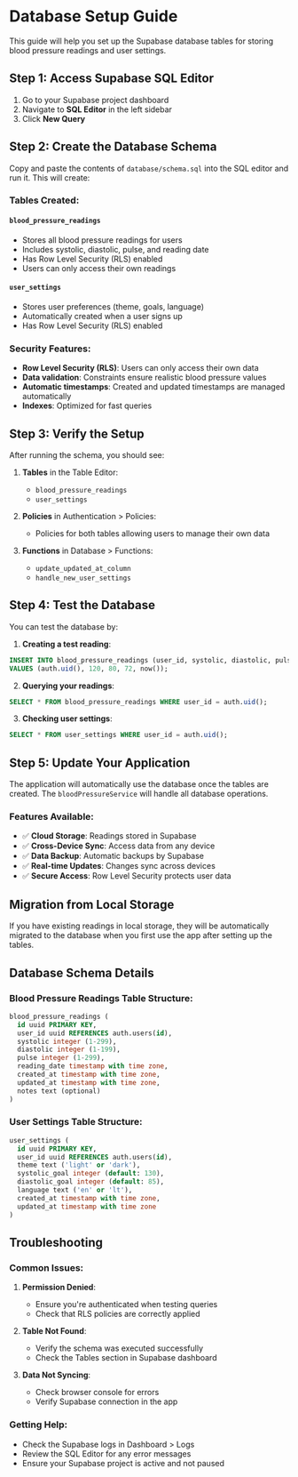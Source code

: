 # Database Setup Guide

This guide will help you set up the Supabase database tables for storing blood pressure readings and user settings.

## Step 1: Access Supabase SQL Editor

1. Go to your Supabase project dashboard
2. Navigate to **SQL Editor** in the left sidebar
3. Click **New Query**

## Step 2: Create the Database Schema

Copy and paste the contents of `database/schema.sql` into the SQL editor and run it. This will create:

### Tables Created:

#### `blood_pressure_readings`
- Stores all blood pressure readings for users
- Includes systolic, diastolic, pulse, and reading date
- Has Row Level Security (RLS) enabled
- Users can only access their own readings

#### `user_settings` 
- Stores user preferences (theme, goals, language)
- Automatically created when a user signs up
- Has Row Level Security (RLS) enabled

### Security Features:
- **Row Level Security (RLS)**: Users can only access their own data
- **Data validation**: Constraints ensure realistic blood pressure values
- **Automatic timestamps**: Created and updated timestamps are managed automatically
- **Indexes**: Optimized for fast queries

## Step 3: Verify the Setup

After running the schema, you should see:

1. **Tables** in the Table Editor:
   - `blood_pressure_readings`
   - `user_settings`

2. **Policies** in Authentication > Policies:
   - Policies for both tables allowing users to manage their own data

3. **Functions** in Database > Functions:
   - `update_updated_at_column`
   - `handle_new_user_settings`

## Step 4: Test the Database

You can test the database by:

1. **Creating a test reading**:
```sql
INSERT INTO blood_pressure_readings (user_id, systolic, diastolic, pulse, reading_date)
VALUES (auth.uid(), 120, 80, 72, now());
```

2. **Querying your readings**:
```sql
SELECT * FROM blood_pressure_readings WHERE user_id = auth.uid();
```

3. **Checking user settings**:
```sql
SELECT * FROM user_settings WHERE user_id = auth.uid();
```

## Step 5: Update Your Application

The application will automatically use the database once the tables are created. The `bloodPressureService` will handle all database operations.

### Features Available:
- ✅ **Cloud Storage**: Readings stored in Supabase
- ✅ **Cross-Device Sync**: Access data from any device
- ✅ **Data Backup**: Automatic backups by Supabase
- ✅ **Real-time Updates**: Changes sync across devices
- ✅ **Secure Access**: Row Level Security protects user data

## Migration from Local Storage

If you have existing readings in local storage, they will be automatically migrated to the database when you first use the app after setting up the tables.

## Database Schema Details

### Blood Pressure Readings Table Structure:
```sql
blood_pressure_readings (
  id uuid PRIMARY KEY,
  user_id uuid REFERENCES auth.users(id),
  systolic integer (1-299),
  diastolic integer (1-199), 
  pulse integer (1-299),
  reading_date timestamp with time zone,
  created_at timestamp with time zone,
  updated_at timestamp with time zone,
  notes text (optional)
)
```

### User Settings Table Structure:
```sql
user_settings (
  id uuid PRIMARY KEY,
  user_id uuid REFERENCES auth.users(id),
  theme text ('light' or 'dark'),
  systolic_goal integer (default: 130),
  diastolic_goal integer (default: 85),
  language text ('en' or 'lt'),
  created_at timestamp with time zone,
  updated_at timestamp with time zone
)
```

## Troubleshooting

### Common Issues:

1. **Permission Denied**:
   - Ensure you're authenticated when testing queries
   - Check that RLS policies are correctly applied

2. **Table Not Found**:
   - Verify the schema was executed successfully
   - Check the Tables section in Supabase dashboard

3. **Data Not Syncing**:
   - Check browser console for errors
   - Verify Supabase connection in the app

### Getting Help:

- Check the Supabase logs in Dashboard > Logs
- Review the SQL Editor for any error messages
- Ensure your Supabase project is active and not paused
